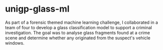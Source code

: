 # unigp-glass-ml
As part of a forensic themed machine learning challenge, I collaborated in a team of four to develop a glass classification model to support a criminal investigation. The goal was to analyse glass fragments found at a crime scene and determine whether any originated from the suspect's vehicle windows.
